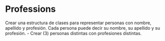 # Professions
Crear una estructura de clases para representar personas con nombre, apellido y profesión.  Cada persona puede decir su nombre, su apellido y su profesión. - Crear (3) personas distintas con profesiones distintas. 
